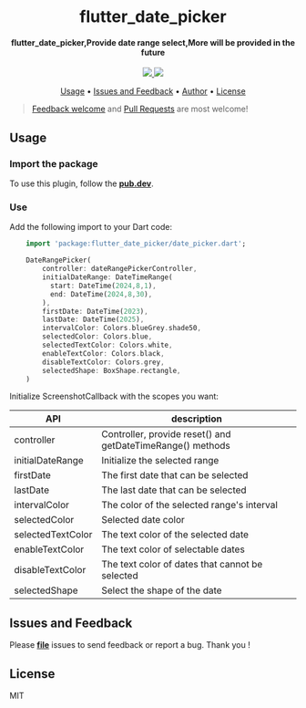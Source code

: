 <h1 align="center">flutter_date_picker</h1>
<h4 align="center">
  flutter_date_picker,Provide date range select,More will be provided in the future
</h4>

<div align="center">
  <a href="https://pub.dev/packages/flutter_date_picker">
    <img src="https://img.shields.io/pub/v/flutter_date_picker.svg" />
  </a>
  <img src="https://img.shields.io/github/license/LiuDongCai/flutter_date_picker" />
</div>

<p align="center">
  <a href="#usage">Usage</a> •
  <a href="#issues-and-feedback">Issues and Feedback</a> •
  <a href="#author">Author</a> •
  <a href="#license">License</a>
</p>

> [Feedback welcome](https://github.com/LiuDongCai/flutter_date_picker/issues) and [Pull Requests](https://github.com/LiuDongCai/flutter_date_picker/pulls) are most welcome!

## Usage

### Import the package

To use this plugin, follow the [**pub.dev**](https://pub.dev/packages/flutter_date_picker).

### Use

Add the following import to your Dart code:

```dart
    import 'package:flutter_date_picker/date_picker.dart';

    DateRangePicker(
        controller: dateRangePickerController,
        initialDateRange: DateTimeRange(
          start: DateTime(2024,8,1),
          end: DateTime(2024,8,30),
        ),
        firstDate: DateTime(2023),
        lastDate: DateTime(2025),
        intervalColor: Colors.blueGrey.shade50,
        selectedColor: Colors.blue,
        selectedTextColor: Colors.white,
        enableTextColor: Colors.black,
        disableTextColor: Colors.grey,
        selectedShape: BoxShape.rectangle,
    )
```

Initialize ScreenshotCallback with the scopes you want:

| API               | description                                                |
|-------------------|------------------------------------------------------------|
| controller        | Controller, provide reset() and getDateTimeRange() methods |
| initialDateRange  | Initialize the selected range                              |
| firstDate         | The first date that can be selected                        |
| lastDate          | The last date that can be selected                         |
| intervalColor     | The color of the selected range's interval                 |
| selectedColor     | Selected date color                                        |
| selectedTextColor | The text color of the selected date                        |
| enableTextColor   | The text color of selectable dates                         |
| disableTextColor  | The text color of dates that cannot be selected            |
| selectedShape     | Select the shape of the date                               |


## Issues and Feedback

Please [**file**](https://github.com/LiuDongCai/flutter_date_picker/issues) issues to send feedback or report a bug. Thank you !

## License

MIT
